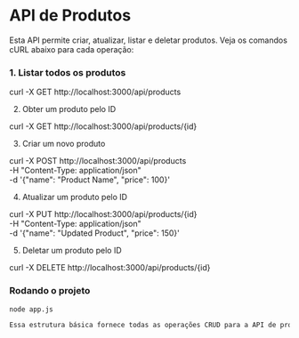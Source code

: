 # API de Produtos

Esta API permite criar, atualizar, listar e deletar produtos. Veja os comandos cURL abaixo para cada operação:

### 1. Listar todos os produtos

curl -X GET http://localhost:3000/api/products

2. Obter um produto pelo ID

curl -X GET http://localhost:3000/api/products/{id}

3. Criar um novo produto

curl -X POST http://localhost:3000/api/products \
  -H "Content-Type: application/json" \
  -d '{"name": "Product Name", "price": 100}'

4. Atualizar um produto pelo ID

curl -X PUT http://localhost:3000/api/products/{id} \
  -H "Content-Type: application/json" \
  -d '{"name": "Updated Product", "price": 150}'

5. Deletar um produto pelo ID


curl -X DELETE http://localhost:3000/api/products/{id}

### Rodando o projeto

```bash
node app.js

Essa estrutura básica fornece todas as operações CRUD para a API de produtos.